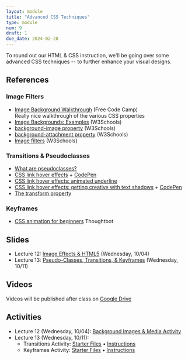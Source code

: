 ```yaml
---
layout: module
title: "Advanced CSS Techniques"
type: module
num: 9
draft: 1
due_date: 2024-02-28
---
```


To round out our HTML & CSS instruction, we'll be going over some advanced CSS techniques -- to further enhance your visual designs. 

## References

### Image Filters
* [Image Background Walkthrough](https://www.freecodecamp.org/news/css-background-image-with-html-example-code/) (Free Code Camp)<br>Really nice walkthrough of the various CSS properties
* [Image Backgrounds: Examples](https://www.w3schools.com/css/css3_backgrounds.asp) (W3Schools)
* [background-image property](https://www.w3schools.com/cssref/pr_background-image.php) (W3Schools)
* [background-attachment property](https://www.w3schools.com/cssref/pr_background-attachment.php) (W3Schools)
* [Image filters](https://www.w3schools.com/cssref/css3_pr_filter.asp) (W3Schools)

### Transitions & Pseudoclasses
* <a href="https://css-tricks.com/pseudo-class-selectors/" target="_blank">What are pseudoclasses?</a>
* <a href="https://css-tricks.com/css-link-hover-effects/" target="_blank">CSS link hover effects</a> + <a href="https://codepen.io/vanwars/pen/ExeNEWN?editors=0100" target="_blank">CodePen</a>
* <a href="https://css-tricks.com/4-ways-to-animate-the-color-of-a-text-link-on-hover/" target="_blank">CSS link hover effects: animated underline</a>
* <a href="https://css-tricks.com/cool-hover-effects-that-use-css-text-shadow/" target="_blank">CSS link hover effects: getting creative with text shadows</a> + <a href="https://codepen.io/vanwars/pen/rNZWdGM?editors=0100" target="_blank">CodePen</a>
* <a href="https://css-tricks.com/almanac/properties/t/transform/" target="_blank">The transform property</a>

### Keyframes
* <a href="https://thoughtbot.com/blog/css-animation-for-beginners" target="_blank">CSS animation for beginners</a> Thoughtbot

## Slides
* Lecture 12: <a href="https://docs.google.com/presentation/d/1NdlUEE0ev00UnExP-HXCCemv9x50wJrrQB47C84jFTg/edit?usp=sharing" target="_blank">Image Effects & HTML5</a> (Wednesday, 10/04)
* Lecture 13: <a href="https://docs.google.com/presentation/d/1xHMsMJFu6b_oosGlMVTPePKTw5h9mm4MVrlaq3Chudw/edit?usp=sharing" target="_blank">Pseudo-Classes, Transitions, & Keyframes</a> (Wednesday, 10/11)

## Videos
Videos will be published after class on <a href="https://drive.google.com/drive/folders/1CxPSqGbbNUjc9OntwNqdoHvfSvchCpxE?usp=sharing" target="_blank">Google Drive</a>

## Activities
* Lecture 12 (Wednesday, 10/04): [Background Images & Media Activity](../activities/background-images) 
* Lecture 13 (Wednesday, 10/11): 
    * Transitions Activity: [Starter Files](../course-files/activities/transitions.zip) &bull; [Instructions](../activities/transitions)
    * Keyframes Activity: [Starter Files](../course-files/activities/keyframes.zip) &bull; [Instructions](../activities/keyframes)
